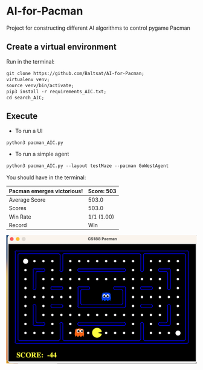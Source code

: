 # AI-for-Pacman
Project for constructing different AI algorithms to control pygame Pacman


## Create a virtual environment
Run in the terminal:
```
git clone https://github.com/Baltsat/AI-for-Pacman; 
virtualenv venv; 
source venv/bin/activate; 
pip3 install -r requirements_AIC.txt;
cd search_AIC;
```

## Execute

- To run a UI
```python
python3 pacman_AIC.py
```

- To run a simple agent
```python
python3 pacman_AIC.py --layout testMaze --pacman GoWestAgent
```

You should have in the terminal:

| Pacman emerges victorious! | Score: 503     |
|---------------------------|----------------|
| Average Score             | 503.0          |
| Scores                    | 503.0          |
| Win Rate                  | 1/1 (1.00)     |
| Record                    | Win            |



![Init program](imgs/Init_program.png)



